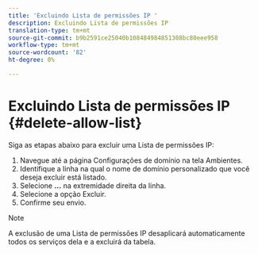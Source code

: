 ```yaml
---
title: 'Excluindo Lista de permissões IP '
description: Excluindo Lista de permissões IP
translation-type: tm+mt
source-git-commit: b9b2591ce25040b108484984851308bc80eee958
workflow-type: tm+mt
source-wordcount: '82'
ht-degree: 0%

---
```



# Excluindo Lista de permissões IP {#delete-allow-list}

Siga as etapas abaixo para excluir uma Lista de permissões IP:

1. Navegue até a página Configurações de domínio na tela Ambientes.
1. Identifique a linha na qual o nome de domínio personalizado que você deseja excluir está listado.
1. Selecione **...** na extremidade direita da linha.
1. Selecione a opção Excluir.
1. Confirme seu envio.

>[!NOTE]
>A exclusão de uma Lista de permissões IP desaplicará automaticamente todos os serviços dela e a excluirá da tabela.

